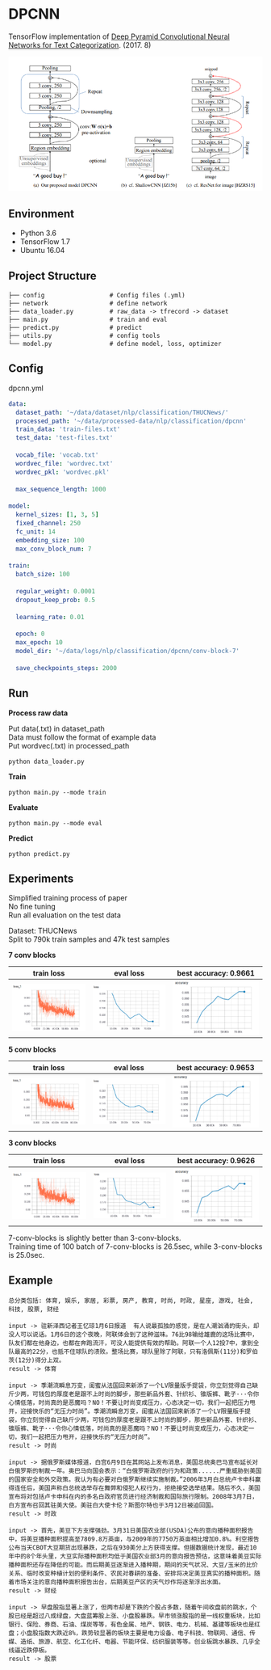 # DPCNN

TensorFlow implementation of [Deep Pyramid Convolutional Neural Networks for Text Categorization](http://aclweb.org/anthology/P17-1052). (2017. 8)

![images](images/paper.png)

## Environment

- Python 3.6
- TensorFlow 1.7
- Ubuntu 16.04


## Project Structure


    ├── config                  # Config files (.yml)
    ├── network                 # define network
    ├── data_loader.py          # raw_data -> tfrecord -> dataset
    ├── main.py                 # train and eval
    ├── predict.py              # predict
    ├── utils.py                # config tools
    └── model.py                # define model, loss, optimizer
    

## Config

dpcnn.yml

```yml
data:
  dataset_path: '~/data/dataset/nlp/classification/THUCNews/'
  processed_path: '~/data/processed-data/nlp/classification/dpcnn'
  train_data: 'train-files.txt'
  test_data: 'test-files.txt'

  vocab_file: 'vocab.txt'
  wordvec_file: 'wordvec.txt'
  wordvec_pkl: 'wordvec.pkl'

  max_sequence_length: 1000

model:
  kernel_sizes: [1, 3, 5]
  fixed_channel: 250
  fc_unit: 14
  embedding_size: 100
  max_conv_block_num: 7

train:
  batch_size: 100

  regular_weight: 0.0001
  dropout_keep_prob: 0.5

  learning_rate: 0.01

  epoch: 0
  max_epoch: 10
  model_dir: '~/data/logs/nlp/classification/dpcnn/conv-block-7'

  save_checkpoints_steps: 2000
```


## Run

**Process raw data**

Put data(.txt) in dataset_path  
Data must follow the format of example data  
Put wordvec(.txt) in processed_path

```
python data_loader.py
```

**Train**

```
python main.py --mode train
```

**Evaluate**

```
python main.py --mode eval
```

**Predict**  
```
python predict.py
```


## Experiments

Simplified training process of paper   
No fine tuning  
Run all evaluation on the test data

Dataset: THUCNews   
Split to 790k train samples and 47k test samples

**7 conv blocks**

|train loss|eval loss|best accuracy: 0.9661|
| :----------:| :----------: | :----------:|
|![images](images/conv-7-train-loss.png)|![images](images/conv-7-eval-loss.png)|![images](images/conv-7-accuracy.png)|

**5 conv blocks**

|train loss|eval loss|best accuracy: 0.9653|
| :----------:| :----------: | :----------:|
|![images](images/conv-5-train-loss.png)|![images](images/conv-5-eval-loss.png)|![images](images/conv-5-accuracy.png)|

**3 conv blocks**

|train loss|eval loss|best accuracy: 0.9626|
| :----------:| :----------: | :----------:|
|![images](images/conv-3-train-loss.png)|![images](images/conv-3-eval-loss.png)|![images](images/conv-3-accuracy.png)|

7-conv-blocks is slightly better than 3-conv-blocks.  
Training time of 100 batch of 7-conv-blocks is 26.5sec, while 3-conv-blocks is 25.0sec.  

## Example


```
总分类包括: 体育, 娱乐, 家居, 彩票, 房产, 教育, 时尚, 时政, 星座, 游戏, 社会, 科技, 股票, 财经

input -> 驻新泽西记者王忆琼1月6日报道  有人说最孤独的感觉，是在人潮汹涌的街头，却没人可以说话。1月6日的这个夜晚，阿联体会到了这种滋味。76比98输给雄鹿的这场比赛中，队友们都在他身边，也都在奔跑流汗，可没人能提供有效的帮助。阿联一个人12投7中，拿到全队最高的22分，也抵不住球队的溃败。整场比赛，球队里除了阿联，只有洛佩斯(11分)和罗伯茨(12分)得分上双。
result -> 体育

input -> 季潮流瞬息万变，闺蜜从法国回来新添了一个LV限量版手提袋，你立刻觉得自己缺斤少两，可钱包的厚度老是跟不上时尚的脚步，那些新品外套、针织衫、锥版裤、靴子···令你心情低落，时尚真的是恶魔吗？NO！不要让时尚变成压力，心态决定一切，我们一起把压力甩开，迎接快乐的“无压力时尚”。季潮流瞬息万变，闺蜜从法国回来新添了一个LV限量版手提袋，你立刻觉得自己缺斤少两，可钱包的厚度老是跟不上时尚的脚步，那些新品外套、针织衫、锥版裤、靴子···令你心情低落，时尚真的是恶魔吗？NO！不要让时尚变成压力，心态决定一切，我们一起把压力甩开，迎接快乐的“无压力时尚”。
result -> 时尚

input -> 据俄罗斯媒体报道，白宫6月9日在其网站上发布消息，美国总统奥巴马宣布延长对白俄罗斯的制裁一年。奥巴马向国会表示：“白俄罗斯政府的行为和政策......严重威胁到美国的国家安全和外交政策。我认为有必要对白俄罗斯继续实施制裁。”2006年3月白总统卢卡申科赢得连任后，美国声称白总统选举存在舞弊和侵犯人权行为，拒绝接受选举结果。随后不久，美国宣布将对包括卢卡申科在内的多名白政府官员进行经济制裁和国际旅行限制。2008年3月7日，白方宣布召回其驻美大使。美驻白大使卡伦？斯图尔特也于3月12日被迫回国。
result -> 时政

input -> 首先，美豆下方支撑强劲。3月31日美国农业部(USDA)公布的意向播种面积报告中，将美豆播种面积提高至7809.8万英亩，与2009年的7750万英亩相比增加0.8%。利空报告公布当天CBOT大豆期货出现暴跌，之后在930美分上方获得支撑。但据数据统计发现，最近10年中的8个年头里，大豆实际播种面积均低于美国农业部3月的意向报告预估，这意味着美豆实际播种面积还存在降低的可能。而后期美豆逐渐进入播种期，期间的天气状况、大豆/玉米的比价关系、临时改变种植计划的便利条件、农民对春耕的准备、安排将决定美豆真实的播种面积。随着市场关注的意向播种面积报告出台，后期美豆产区的天气炒作将逐渐浮出水面。
result -> 财经

input -> 早盘股指显著上涨了，但两市却是下跌的个股占多数，随着午间收盘前的跳水，个股已经是超过八成绿盘，大盘蓝筹股上涨、小盘股暴跌。早市领涨股指的是一线权重板块，比如银行、保险、券商、石油、煤炭等等，有色金属、地产、钢铁、电力、机械、基建等板块也是红盘；小盘股指数大跌近8%，跌势较显著的板块主要是电力设备、电子科技、物联网、通信、传媒、造纸、旅游、航空、化工化纤、电器、节能环保、纺织服装等等。创业板跳水暴跌、几乎全线逼近跌停板。
result -> 股票
```




